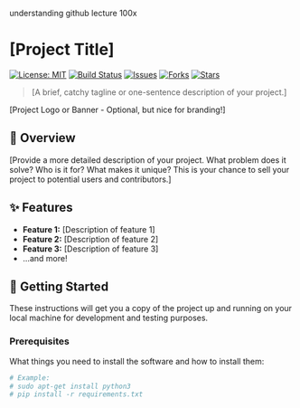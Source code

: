 understanding github lecture 100x

# [Project Title]

[![License: MIT](https://img.shields.io/badge/License-MIT-yellow.svg)](https://opensource.org/licenses/MIT)
[![Build Status](https://img.shields.io/travis/com/[YourGitHubUsername]/[YourRepoName].svg?branch=main)](https://travis-ci.com/[YourGitHubUsername]/[YourRepoName])
[![Issues](https://img.shields.io/github/issues/[YourGitHubUsername]/[YourRepoName])](https://github.com/[YourGitHubUsername]/[YourRepoName]/issues)
[![Forks](https://img.shields.io/github/forks/[YourGitHubUsername]/[YourRepoName])](https://github.com/[YourGitHubUsername]/[YourRepoName]/network/members)
[![Stars](https://img.shields.io/github/stars/[YourGitHubUsername]/[YourRepoName])](https://github.com/[YourGitHubUsername]/[YourRepoName]/stargazers)

> [A brief, catchy tagline or one-sentence description of your project.]

[Project Logo or Banner - Optional, but nice for branding!]

## 🌟 Overview

[Provide a more detailed description of your project. What problem does it solve? Who is it for? What makes it unique? This is your chance to sell your project to potential users and contributors.]

## ✨ Features

* **Feature 1:** [Description of feature 1]
* **Feature 2:** [Description of feature 2]
* **Feature 3:** [Description of feature 3]
* ...and more!

## 🚀 Getting Started

These instructions will get you a copy of the project up and running on your local machine for development and testing purposes.

### Prerequisites

What things you need to install the software and how to install them:

```bash
# Example:
# sudo apt-get install python3
# pip install -r requirements.txt
